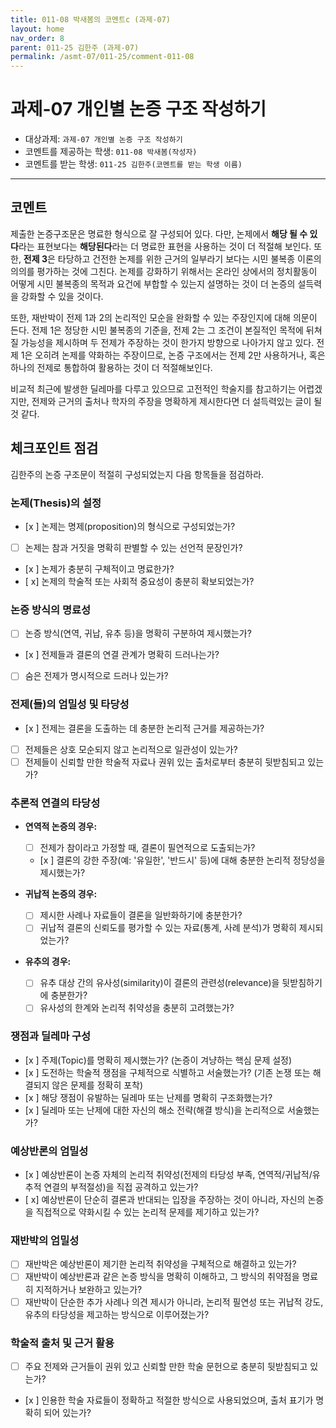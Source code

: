 ```yaml
---
title: 011-08 박새봄의 코멘트c (과제-07) 
layout: home
nav_order: 8
parent: 011-25 김한주 (과제-07)
permalink: /asmt-07/011-25/comment-011-08
---
```


# 과제-07 개인별 논증 구조 작성하기

- 대상과제: `과제-07 개인별 논증 구조 작성하기`
- 코멘트를 제공하는 학생: `011-08 박새봄(작성자)` 
- 코멘트를 받는 학생: `011-25 김한주(코멘트를 받는 학생 이름)` 

---

## 코멘트

제출한 논증구조문은 명료한 형식으로 잘 구성되어 있다. 다만, 논제에서 **해당 될 수 있다**라는 표현보다는 **해당된다**라는 더 명료한 표현을 사용하는 것이 더 적절해 보인다. 또한, **전제 3**은 타당하고 건전한 논제를 위한 근거의 일부라기 보다는 시민 불복종 이론의 의의를 평가하는 것에 그친다. 논제를 강화하기 위해서는 온라인 상에서의 정치활동이 어떻게 시민 불복종의 목적과 요건에 부합할 수 있는지 설명하는 것이 더 논증의 설득력을 강화할 수 있을 것이다.  

또한, 재반박이 전제 1과 2의 논리적인 모순을 완화할 수 있는 주장인지에 대해 의문이 든다. 전제 1은 정당한 시민 불복종의 기준을, 전제 2는 그 조건이 본질적인 목적에 뒤쳐질 가능성을 제시하며 두 전제가 주장하는 것이 한가지 방향으로 나아가지 않고 있다. 전제 1은 오히려 논제를 약화하는 주장이므로, 논증 구조에서는 전제 2만 사용하거나, 혹은 하나의 전제로 통합하여 활용하는 것이 더 적절해보인다. 

비교적 최근에 발생한 딜레마를 다루고 있으므로 고전적인 학술지를 참고하기는 어렵겠지만, 전제와 근거의 출처나 학자의 주장을 명확하게 제시한다면 더 설득력있는 글이 될 것 같다. 



## 체크포인트 점검

김한주의 논증 구조문이 적절히 구성되었는지 다음 항목들을 점검하라.

### **논제(Thesis)의 설정**
- [x ] 논제는 명제(proposition)의 형식으로 구성되었는가?
- [ ] 논제는 참과 거짓을 명확히 판별할 수 있는 선언적 문장인가?
- [x ] 논제가 충분히 구체적이고 명료한가?
- [ x] 논제의 학술적 또는 사회적 중요성이 충분히 확보되었는가?

### **논증 방식의 명료성**
- [ ] 논증 방식(연역, 귀납, 유추 등)을 명확히 구분하여 제시했는가?
- [x ] 전제들과 결론의 연결 관계가 명확히 드러나는가?
- [ ] 숨은 전제가 명시적으로 드러나 있는가?

### **전제(들)의 엄밀성 및 타당성**
- [x ] 전제는 결론을 도출하는 데 충분한 논리적 근거를 제공하는가?
- [ ] 전제들은 상호 모순되지 않고 논리적으로 일관성이 있는가?
- [ ] 전제들이 신뢰할 만한 학술적 자료나 권위 있는 출처로부터 충분히 뒷받침되고 있는가?

### **추론적 연결의 타당성**
- **연역적 논증의 경우:**
  - [ ] 전제가 참이라고 가정할 때, 결론이 필연적으로 도출되는가?
  - [x ] 결론의 강한 주장(예: '유일한', '반드시' 등)에 대해 충분한 논리적 정당성을 제시했는가?

- **귀납적 논증의 경우:**
  - [ ] 제시한 사례나 자료들이 결론을 일반화하기에 충분한가?
  - [ ] 귀납적 결론의 신뢰도를 평가할 수 있는 자료(통계, 사례 분석)가 명확히 제시되었는가?

- **유추의 경우:**
  - [ ] 유추 대상 간의 유사성(similarity)이 결론의 관련성(relevance)을 뒷받침하기에 충분한가?
  - [ ] 유사성의 한계와 논리적 취약성을 충분히 고려했는가?

### **쟁점과 딜레마 구성**
- [x ] 주제(Topic)를 명확히 제시했는가? (논증이 겨냥하는 핵심 문제 설정)
- [x ] 도전하는 학술적 쟁점을 구체적으로 식별하고 서술했는가? (기존 논쟁 또는 해결되지 않은 문제를 정확히 포착)
- [x ] 해당 쟁점이 유발하는 딜레마 또는 난제를 명확히 구조화했는가?
- [x ] 딜레마 또는 난제에 대한 자신의 해소 전략(해결 방식)을 논리적으로 서술했는가?

### **예상반론의 엄밀성**
- [x ] 예상반론이 논증 자체의 논리적 취약성(전제의 타당성 부족, 연역적/귀납적/유추적 연결의 부적절성)을 직접 공격하고 있는가?
- [ x] 예상반론이 단순히 결론과 반대되는 입장을 주장하는 것이 아니라, 자신의 논증을 직접적으로 약화시킬 수 있는 논리적 문제를 제기하고 있는가?

### **재반박의 엄밀성**
- [ ] 재반박은 예상반론이 제기한 논리적 취약성을 구체적으로 해결하고 있는가?
- [ ] 재반박이 예상반론과 같은 논증 방식을 명확히 이해하고, 그 방식의 취약점을 명료히 지적하거나 보완하고 있는가?
- [ ] 재반박이 단순한 추가 사례나 의견 제시가 아니라, 논리적 필연성 또는 귀납적 강도, 유추의 타당성을 제고하는 방식으로 이루어졌는가?

### **학술적 출처 및 근거 활용**
- [ ] 주요 전제와 근거들이 권위 있고 신뢰할 만한 학술 문헌으로 충분히 뒷받침되고 있는가?
- [x ] 인용한 학술 자료들이 정확하고 적절한 방식으로 사용되었으며, 출처 표기가 명확히 되어 있는가?
